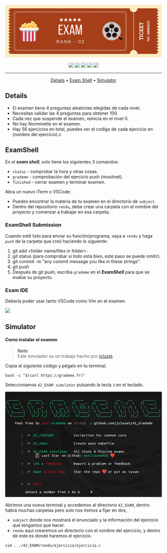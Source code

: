 ![exam_rank_02](./public/exam_rank_02_header.png)

<div align="center">
	<img src="https://img.shields.io/badge/status-finished-success?color=%23A63F19&style=flat" />
	<img src="https://img.shields.io/badge/score-100%20%2F%20100-success?color=%23A63F19&style=flat" />
	<img src="https://img.shields.io/badge/evaluated-04%20%2F%2008%20%2F%202023-success?color=%23A63F19&style=flat" />
	<img src="https://img.shields.io/badge/C-A63F19?style=flat&logo=c&logoColor=white" />
	<img src='https://img.shields.io/badge/Málaga-A63F19?style=flat&logo=42&logoColor=white'/>
</div>

---

<p align="center">
	<a href="#details">Details</a> •
	<a href="#examshell">Exam Shell</a> •
	<a href="#simulator">Simulator</a>
</p>

## Details
- El examen tiene 4 preguntas aleatorias elegidas de cada nivel.
- Necesitas validar las 4 preguntas para obtener 100.
- Cada vez que suspende el examen, reinicia en el nivel 0.
- No hay Norminette en el examen.
- Hay 56 ejercicios en total, puedes ver el codigo de cada ejercicio en (nombre del ejercicio).c

## ExamShell

En el ***exam shell***, solo tiene los siguientes 3 comandos:
- `status` - comprobar la hora y otras cosas.
- `grademe` - comprobación del ejercicio push (moulinet).
- `finished` - cerrar examen y terminar examen.

Abra un nuevo iTerm o VSCode:
- Puedes encontrar la materia de tu examen en el directorio de `subject`.
- Dentro del repositorio `rendu`, debe crear una carpeta con el nombre del proyecto y comenzar a trabajar en esa carpeta.

### ExamShell Submission
Cuando esté listo para enviar su función/programa, vaya a `rendu` y haga `push` de la carpeta que creó haciendo lo siguiente:
1. git add <folder name/files in folder>.
2. git status (para comprobar si todo esta bien, este paso se puede omitir).
3. git commit -m "any commit message you like in these strings".
4. git push
5. Después de git push, escriba `grademe` en el ***ExamShell*** para que se evalúe su proyecto.

### Exam IDE
Debería poder usar tanto VSCode como Vim en el examen.
<p>
	<img src="https://skillicons.dev/icons?i=vscode,vim" />
</p>

## Simulator
#### Como instalar el examen

> **Note**  
> Este simulador es un trabajo hecho por [jcluzet](https://github.com/JCluzet/).

Copia el siguiente código y pégalo en tu terminal.
```
bash -c "$(curl https://grademe.fr)"
```
Seleccionamos `42_EXAM simulator` pulsando la tecla `3` en el teclado.

[![img grademe 1](public/grademe_01.png)](https://grademe.fr/)

Abrimos una nueva terminal y accedemos al directorio `42_EXAM`, dentro habrá muchas carpetas pero solo nos iremos a fijar en dos,
- `subject` donde nos mostrará el enunciado y la información del ejercicio que tengamos que hacer.
- `rendu` aquí crearemos un directorio con el nombre del ejercicio, y dentro de este es donde haremos el ejercicio.
```bash
vim .../42_EXAM/rendu/ejercicio/ejercicio.c
```
